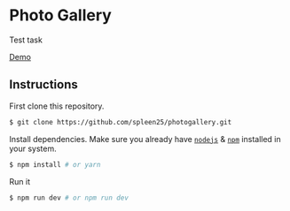 # Photo Gallery
Test task

[Demo](https://spleen25.github.io/photogallery )

## Instructions

First clone this repository.
```bash
$ git clone https://github.com/spleen25/photogallery.git
```

Install dependencies. Make sure you already have [`nodejs`](https://nodejs.org/en/) & [`npm`](https://www.npmjs.com/) installed in your system.
```bash
$ npm install # or yarn
```

Run it
```bash
$ npm run dev # or npm run dev
```
